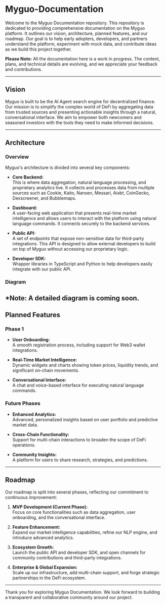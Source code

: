 # Myguo-Documentation


Welcome to the Myguo Documentation repository. This repository is dedicated to providing comprehensive documentation on the Myguo platform. It outlines our vision, architecture, planned features, and our roadmap. Our goal is to help early adopters, developers, and partners understand the platform, experiment with mock data, and contribute ideas as we build this project together.

**Please Note:** All the documentation here is a work in progress. The content, plans, and technical details are evolving, and we appreciate your feedback and contributions.

---

## Vision

Myguo is built to be the AI Agent search engine for decentralized finance. Our mission is to simplify the complex world of DeFi by aggregating data from trusted sources and presenting actionable insights through a natural, conversational interface. We aim to empower both newcomers and seasoned investors with the tools they need to make informed decisions.

---

## Architecture

### Overview

Myguo's architecture is divided into several key components:

- **Core Backend:**  
  This is where data aggregation, natural language processing, and proprietary analytics live. It collects and processes data from multiple sources such as Cookie, Kaito, Nansen, Messari, Aixbt, CoinGecko, Dexscreener, and Bubblemaps.

- **Dashboard:**  
  A user-facing web application that presents real-time market intelligence and allows users to interact with the platform using natural language commands. It connects securely to the backend services.

- **Public API:**  
  A set of endpoints that expose non-sensitive data for third-party integrations. This API is designed to allow external developers to build on top of Myguo without accessing our proprietary logic.

- **Developer SDK:**  
  Wrapper libraries in TypeScript and Python to help developers easily integrate with our public API.

### Diagram

*Note: A detailed diagram is coming soon.
---

## Planned Features

### Phase 1
- **User Onboarding:**  
  A smooth registration process, including support for Web3 wallet integrations.
  
- **Real-Time Market Intelligence:**  
  Dynamic widgets and charts showing token prices, liquidity trends, and significant on-chain movements.
  
- **Conversational Interface:**  
  A chat and voice-based interface for executing natural language commands.

### Future Phases
- **Enhanced Analytics:**  
  Advanced, personalized insights based on user portfolio and predictive market data.
  
- **Cross-Chain Functionality:**  
  Support for multi-chain interactions to broaden the scope of DeFi operations.
  
- **Community Insights:**  
  A platform for users to share research, strategies, and predictions.

---

## Roadmap

Our roadmap is split into several phases, reflecting our commitment to continuous improvement:

1. **MVP Development (Current Phase):**  
   Focus on core functionalities such as data aggregation, user onboarding, and the conversational interface.
   
2. **Feature Enhancement:**  
   Expand our market intelligence capabilities, refine our NLP engine, and introduce advanced analytics.
   
3. **Ecosystem Growth:**  
   Launch the public API and developer SDK, and open channels for community contributions and third-party integrations.

4. **Enterprise & Global Expansion:**  
   Scale up our infrastructure, add multi-chain support, and forge strategic partnerships in the DeFi ecosystem.

---

Thank you for exploring Myguo Documentation. We look forward to building a transparent and collaborative community around our project.
